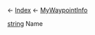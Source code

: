 ← [Index](Api-Index) ← [MyWaypointInfo](Sandbox.ModAPI.Ingame.MyWaypointInfo)

[string](System.String) Name